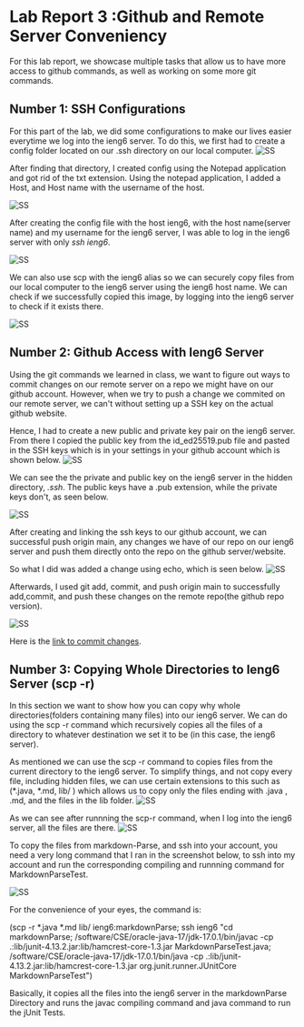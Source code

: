# Lab Report 3 :Github and Remote Server Conveniency

For this lab report, we showcase multiple tasks that allow us to have more access to github commands, as well as working on some more git commands.
## Number 1: SSH Configurations
For this part of the lab, we did some configurations to make our lives easier everytime we log into the ieng6 server. To do this, we first had to create a config folder located on our .ssh directory on our local computer.
![SS](/labrep3ss/labrep3sshdirectory.png)

After finding that directory, I created config using the Notepad application and got rid of the txt extension. Using the notepad application, I added a Host, and Host name with the username of the host. 

![SS](/labrep3ss/labrep3-ssh.png)

After creating the config file with the host ieng6, with the host name(server name) and my username for the ieng6 server, I was able to log in the ieng6 server with only *ssh ieng6*.

![SS](/labrep3ss/labrep3ssh2.png)

We can also use scp with the ieng6 alias so we can securely copy files from our local computer to the ieng6 server using the ieng6 host name. We can check if we successfully copied this image, by logging into the ieng6 server to check if it exists there.

![SS](/labrep3ss/labrep3p1.png)

## Number 2: Github Access with Ieng6 Server

Using the git commands we learned in class, we want to figure out ways to commit changes on our remote server on a repo we might have on our github account. However, when we try to push a change we commited on our remote server, we can't without setting up a SSH key on the actual github website.

Hence, I had to create a new public and private key pair on the ieng6 server. From there I copied the public key from the id_ed25519.pub file and pasted in the SSH keys which is in your settings in your github account which is shown below.
![SS](/labrep3ss/labrep3sshkeys.png)

We can see the the private and public key on the ieng6 server in the hidden directory, *.ssh*. The public keys have a .pub extension, while the private keys don't, as seen below.

![SS](/labrep3ss/labrepp2.png)

After creating and linking the ssh keys to our github account, we can successful push origin main, any changes we have of our repo on our ieng6 server and push them directly onto the repo on the github server/website.

So what I did was added a change using echo, which is seen below.
![SS](/labrep3ss/labrep3p2-3.png)

Afterwards, I used git add, commit, and push origin main to successfully add,commit, and push these changes on the remote repo(the github repo version).

![SS](/labrep3ss/labrep3p2-4.png)

Here is the 
[link to commit changes](https://github.com/alexlee39/markdown-parse-clone/commit/6414deaa6d824ba436dc928049ba8fe392d45bee).

## Number 3: Copying Whole Directories to Ieng6 Server (scp -r)

In this section we want to show how you can copy why whole directories(folders containing many files) into our ieng6 server. We can do using the scp -r command which recursively copies all the files of a directory to whatever destination we set it to be (in this case, the ieng6 server).

As mentioned we can use the scp -r command to copies files from the current directory to the ieng6 server. To simplify things, and not copy every file, including hidden files, we can use certain extensions to this such as (*.java, *.md, lib/ ) which allows us to copy only the files ending with .java , .md, and the files in the lib folder.
![SS](/labrep3ss/labrep3p3.1.png)

As we can see after runnning the scp-r command, when I log into the ieng6 server, all the files are there.
![SS](/labrep3ss/labrep3p3.2.png)

To copy the files from markdown-Parse, and ssh into your account, you need a very long command that I ran in the screenshot below, to ssh into my account and run the corresponding compiling and runnning command for MarkdownParseTest.

![SS](/labrep3ss/labrep3p3.3.png)

For the convenience of your eyes, the command is: 

(scp -r *.java *.md lib/ ieng6:markdownParse; ssh ieng6 "cd markdownParse; /software/CSE/oracle-java-17/jdk-17.0.1/bin/javac -cp 
.:lib/junit-4.13.2.jar:lib/hamcrest-core-1.3.jar MarkdownParseTest.java; /software/CSE/oracle-java-17/jdk-17.0.1/bin/java -cp .:lib/junit-4.13.2.jar:lib/hamcrest-core-1.3.jar org.junit.runner.JUnitCore MarkdownParseTest")

Basically, it copies all the files into the ieng6 server in the markdownParse Directory and runs the javac compiling command and java command to run the jUnit Tests.